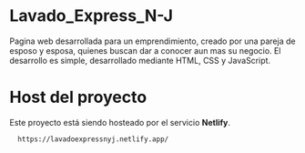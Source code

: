 # Lavado_Express_N-J

Pagina web desarrollada para un emprendimiento, creado por una pareja de esposo y esposa, quienes buscan dar a conocer aun mas su negocio.
El desarrollo es simple, desarrollado mediante HTML, CSS y JavaScript. 

# Host del proyecto
Este proyecto está siendo hosteado por el servicio **Netlify**.
```
  https://lavadoexpressnyj.netlify.app/
```
